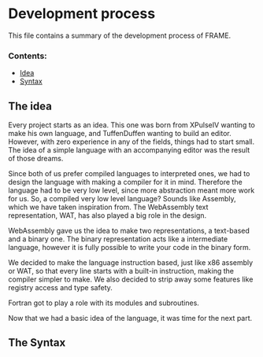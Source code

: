 # Development process 
This file contains a summary of the development process of FRAME.

### Contents:
- [Idea](#the-idea)
- [Syntax](#the-syntax)

## The idea
Every project starts as an idea. This one was born from XPulseIV wanting to make his own language, and TuffenDuffen wanting to build an editor. However, with zero experience in any of the fields, things had to start small. The idea of a simple language with an accompanying editor was the result of those dreams.

Since both of us prefer compiled languages to interpreted ones, we had to design the language with making a compiler for it in mind. Therefore the language had to be very low level, since more abstraction meant more work for us. So, a compiled very low level language? Sounds like Assembly, which we have taken inspiration from. The WebAssembly text representation, WAT, has also played a big role in the design. 

WebAssembly gave us the idea to make two representations, a text-based and a binary one. The binary representation acts like a intermediate language, however it is fully possible to write your code in the binary form.

We decided to make the language instruction based, just like x86 assembly or WAT, so that every line starts with a built-in instruction, making the compiler simpler to make. We also decided to strip away some features like registry access and type safety.

Fortran got to play a role with its modules and subroutines.

Now that we had a basic idea of the language, it was time for the next part.

## The Syntax

